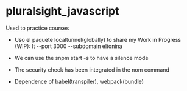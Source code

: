 # pluralsight_javascript
Used to practice courses

* Uso el paquete localtunnel(globally) to share my Work in Progress (WIP):
lt --port 3000 --subdomain eltonina

* We can use the snpm start -s to have a silence mode

* The security check has been integrated in the nom command 

* Dependence of babel(transpiler), webpack(bundle)

